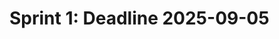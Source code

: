 # Sprint 1: Deadline 2025-09-05


<!-- - [Deliverables](#deliverables)
- [Assessment Criteria](#assessment-criteria)
- [Considerations](#considerations)
- [Block Diagram Fullstack Application](#block-diagram-fullstack-application)
- [Project Ideas](#project-ideas)

---

> **When a group is making a sprint presentation, members from two other groups will be required to ask questions to the presenting group.**

----

> **AI AI AI AI AI** 

---

### Deliverables

1. Prototype
  - [Low-fidelity]
  - Tools: [Figma](https://www.figma.com/) or [Draw.io](https://app.diagrams.net/) 
2. Project description 
  - The title of the project
  - The names of the members
  - The target users and other stakeholders
  - The main functionality of the application. 
  - Describe the user stories and Product backlog: You might consider using [Trello](https://trello.com/)
3. Share your insights on the Sprint ceremonies:
   - Daily Scrum
   - Sprint Review
   - Retrospective
   - More on [Scrum](https://www.scrum.org/learning-series/what-is-scrum/)
4. Make sure to include each member’s contributions to this sprint.
5. Presentation: Here’s a [template for a 10-12-minute presentation](./ppt-template.md) to help you structure your content effectively.

### Assessment Criteria 

For the first sprint, the assessment criteria are not stringent. Groups can earn the maximum points by **making a 10-12-minute group presentation** and **submitting the required deliverables** to GitHub.

Bonus points can be earned if:
- The product backlog is generated according to the DEEP principle.
- User stories are based on the INVEST principle.
- The use of [Retrospective templates](https://agilebox.app/blog/4ls-retrospective/)

### Considerations

- When working with Figma, consider saving a local copy of the Figma file.
  - *You can save a local copy of a file in the .fig (Figma Design), .jam (FigJam), or .deck (Figma Slides) formats: `File > Save local copy `*
- Utilize [Trello](https://trello.com/) to organize user stories and manage the product backlog.
- Consider using LLM e.g ChatGPT for:
  - Generating user stories and evaluating them in alignment with the **INVEST** principle
  - Constructing a product backlog and Assessing tasks with respect to the **DEEP** principle

### Block Diagram Fullstack Application

![](./img/fullsatck-new.png)


### Project Ideas


> **If you don't have a project yet**, you can consider one of the followings:

1. **Task Management App**: Create a task management application where users can register, log in, and manage their tasks. Users should be able to create, update, and delete tasks, set deadlines, and mark tasks as completed. 

2. **E-commerce Platform**: Build a basic e-commerce platform where users can browse products, add them to the cart, and proceed to checkout. Implement features like product search, category filtering, user authentication, and order history. 

3. **Blogging Platform**: Develop a blogging website where users can create, edit, and delete blog posts. Include user authentication, comment sections, and the ability to categorize posts. 

4. **Social Media Clone**: Create a simplified version of a social media platform like Twitter or Instagram. Allow users to post updates, follow other users, like and comment on posts, and have a profile page. 

5. **Weather Dashboard**: Develop a weather dashboard that displays current weather conditions and forecasts for a given location. Users can enter a city name or use geolocation for weather updates. Utilize a weather API to fetch weather data. Database can be used to store user preferences for saved locations.

6. **Personal Finance Tracker**: Build a personal finance tracker that allows users to log their income and expenses. Provide visualizations of spending patterns and income trends. 

7. **Recipe Sharing App**: Develop a platform for users to share and discover recipes. Allow users to create and edit their own recipes, as well as search and browse recipes by category. 

8. **Portfolio Website**: Create a portfolio website for users to showcase their work and skills. Include sections for projects, about me, contact information, and possibly a blog. 

9. **Fitness Tracking App**: Build a fitness tracking application that allows users to log their workouts, track progress over time, and set fitness goals. Users can input exercises, sets, reps, and weights for each workout session. 

10. **Job Board Platform**: Create a job board where employers can post job listings and job seekers can search and apply for jobs. Implement features such as filtering by location, job type, and skill requirements. Users can have profiles with their resumes and application history. 

11. **Language Learning App**: Develop a platform for learning languages, incorporating vocabulary exercises, quizzes, and flashcards. Users can select the language they want to learn and track their progress. 
 -->




<!-- Links -->
[Low-fidelity]:https://www.invisionapp.com/inside-design/low-fi-vs-hi-fi-prototyping/ 


<!-- 
user stories referred to as tickets:
https://www.jacobparis.com/content/agile-ticketing 
-->

<!--  -->